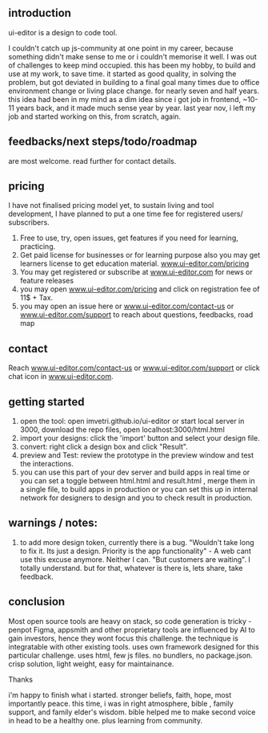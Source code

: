 
## introduction

ui-editor is a design to code tool. 

I couldn't catch up js-community at one point in my career, because something didn't make sense to me or i couldn't memorise it well. I was out of challenges to keep mind occupied. this has been my hobby, to build and use at my work, to save time. it started as good quality, in solving the problem, but got deviated in building to a final goal many times due to office environment change or living place change. for nearly seven and half years. this idea had been in my mind as a dim idea since i got job in frontend, ~10-11 years back, and it made much sense year by year.
last year nov, i left my job and started working on this, from scratch, again. 


## feedbacks/next steps/todo/roadmap

are most welcome. read further for contact details.

## pricing

I have not finalised pricing model yet, to sustain living and tool development, I have planned to put a one time fee for registered users/ subscribers.

1. Free to use, try, open issues, get features if you need for learning, practicing.
2. Get paid license for businesses or for learning purpose also you may get learners license to get education material.  www.ui-editor.com/pricing 
3. You may get registered or subscribe at www.ui-editor.com for news or feature releases
4. you may open www.ui-editor.com/pricing and click on registration fee of 11$ + Tax. 
5. you may open an issue here or www.ui-editor.com/contact-us or www.ui-editor.com/support to reach about questions, feedbacks, road map

## contact

Reach www.ui-editor.com/contact-us or www.ui-editor.com/support or click chat icon in www.ui-editor.com.

## getting started

1. open the tool: open imvetri.github.io/ui-editor or start local server in 3000, download the repo files, open localhost:3000/html.html
2. import your designs: click the 'import' button and select your design file.
3. convert: right click a design box and click "Result".
4. preview and Test: review the prototype in the preview window and test the interactions.
5. you can use this part of your dev server and build apps in real time or you can set a toggle between html.html and result.html , merge them in a single file, to build apps in production or you can set this up in internal network for designers to design and you to check result in production.

## warnings / notes: 

1. to add more design token, currently there is a bug. "Wouldn't take long to fix it. Its just a design. Priority is the app functionality" - A web cant use this excuse anymore. Neither I can. "But customers are waiting". I totally understand. but for that, whatever is there is, lets share, take feedback.


## conclusion

Most open source tools are heavy on stack, so code generation is tricky - penpot
Figma, appsmith and other proprietary tools are influenced by AI to gain investors, hence they wont focus this challenge.
the technique is integratable with other existing tools.
uses own framework designed for this particular challenge.
uses html, few js files. no bundlers, no package.json.
crisp solution, light weight, easy for maintainance.

Thanks

i'm happy to finish what i started. stronger beliefs, faith, hope, most importantly peace. this time, i was in right atmosphere, bible , family support, and family elder's wisdom. bible helped me to make second voice in head to be a healthy one. plus learning from community.
